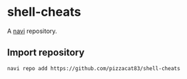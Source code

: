 # shell-cheats

A [navi](https://github.com/denisidoro/navi) repository.

## Import repository

```shell
navi repo add https://github.com/pizzacat83/shell-cheats
```
